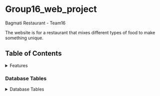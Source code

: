 # Group16_web_project
Bagmati Restaurant - Team16

The website is for a restaurant that mixes different types of food to make something unique.

## Table of Contents
<details>
<summary>Features</summary>

### Feature 1 (Santosh Sigdel): Online ordering.

### Feature 2 (Ajit Devkota): Customer Feedback.

### Feature 3 (Nitish Raj Neupane): Contact Information.

### Feature 4 (Bibek Pandey): Online Table Reservation.

### Feature 1   
 In this feature we enable customers to place orders directly through the website. This feature includes menu browsing, customization option, and secure payment option.


### Feature 2
 This feature enables customers to share their opinions and experiences easily through a feedback form. Staff can view, respond, and act on feedback, allowing for continuous improvement and maintaining customer satisfaction.


### Feature 3
 This Feature provides  user-friendly contact form, interactive map, email options, social media links, business hours, and a responsive design, ensuring a smooth and accessible communication experience for website visitors.


### Feature 4 
This features  support easy reservation processing, greet guests, manage advanced  online bookings, easy to order. All of this ensure that customers have a smooth and pleasant dining experience.
</details>

### Database Tables
<details>
<summary> Database Tables </summary>
Here are the list of database table that are part of our project.

#### Table 1( created by Santosh Sigdel): OrderingTable
#### Table 2( created by Ajit Devkota):CustomersFeedback
#### Table 3( created by Nitish Raj Neupane):ContactUs
#### Table 4( created by Bibek Pandey):TableBooking

</details>